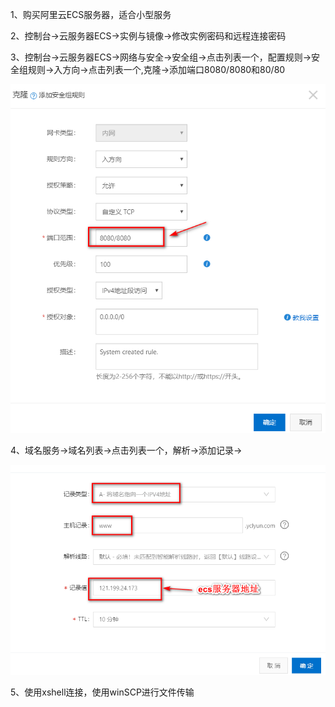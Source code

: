 1、购买阿里云ECS服务器，适合小型服务



2、控制台->云服务器ECS->实例与镜像->修改实例密码和远程连接密码



3、控制台->云服务器ECS->网络与安全->安全组->点击列表一个，配置规则->安全组规则->入方向->点击列表一个,克隆->添加端口8080/8080和80/80

![1572187688357](建站步骤.assets/1572187688357.png)

4、域名服务->域名列表->点击列表一个，解析->添加记录->

![1572187214133](建站步骤.assets/1572187214133.png)



5、使用xshell连接，使用winSCP进行文件传输


